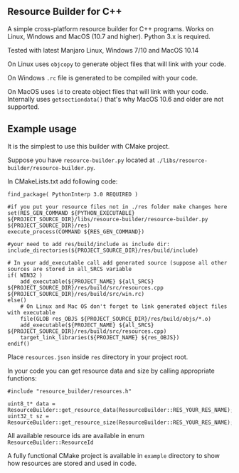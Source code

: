 Resource Builder for C++
------------------------

A simple cross-platform resource builder for C++ programs.
Works on Linux, Windows and MacOS (10.7 and higher). Python 3.x is required.

Tested with latest Manjaro Linux, Windows 7/10 and MacOS 10.14

On Linux uses `objcopy` to generate
object files that will link with your code.

On Windows `.rc` file is generated to be compiled with your code.

On MacOS uses `ld` to create object files that will link with your code.
Internally uses `getsectiondata()` that's why MacOS 10.6 and older are not supported.


Example usage
-------------
It is the simplest to use this builder with CMake project.

Suppose you have `resource-builder.py` located at `./libs/resource-builder/resource-builder.py`.

In CMakeLists.txt add following code:

~~~
find_package( PythonInterp 3.0 REQUIRED )

#if you put your resource files not in ./res folder make changes here
set(RES_GEN_COMMAND ${PYTHON_EXECUTABLE} ${PROJECT_SOURCE_DIR}/libs/resource-builder/resource-builder.py ${PROJECT_SOURCE_DIR}/res)
execute_process(COMMAND ${RES_GEN_COMMAND})

#your need to add res/build/include as include dir:
include_directories(${PROJECT_SOURCE_DIR}/res/build/include)

# In your add_executable call add generated source (suppose all other sources are stored in all_SRCS variable
if( WIN32 )
    add_executable(${PROJECT_NAME} ${all_SRCS} ${PROJECT_SOURCE_DIR}/res/build/src/resources.cpp ${PROJECT_SOURCE_DIR}/res/build/src/win.rc)
else()
    # On Linux and Mac OS don't forget to link generated object files with executable
    file(GLOB res_OBJS ${PROJECT_SOURCE_DIR}/res/build/objs/*.o)
    add_executable(${PROJECT_NAME} ${all_SRCS} ${PROJECT_SOURCE_DIR}/res/build/src/resources.cpp)
    target_link_libraries(${PROJECT_NAME} ${res_OBJS})
endif()
~~~

Place `resources.json` inside `res` directory in your project root.

In your code you can get resource data and size by calling appropriate functions:
~~~
#include "resource_builder/resources.h"

uint8_t* data = ResourceBuilder::get_resource_data(ResourceBuilder::RES_YOUR_RES_NAME);
uint32_t sz = ResourceBuilder::get_resource_size(ResourceBuilder::RES_YOUR_RES_NAME);
~~~

All available resource ids are available in enum `ResourceBuilder::ResourceId`

A fully functional CMake project is available in `example` directory to show how resources are stored and used in code.
